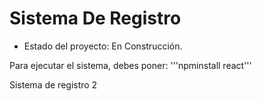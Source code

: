 <h1> Sistema De Registro </h1>

- Estado del proyecto: En Construcción.

Para ejecutar el sistema, debes poner:
'''npminstall react'''

Sistema de registro 2
